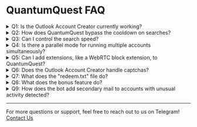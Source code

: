# QuantumQuest FAQ

<details>
<summary>Q1: Is the Outlook Account Creator currently working?</summary>

**A1:** The Outlook Account Creator feature is temporarily down for security reasons. We are working on it, and it will be available again soon.

</details>

<details>
<summary>Q2: How does QuantumQuest bypass the cooldown on searches?</summary>

**A2:** QuantumQuest checks if your account has a cooldown. If there isn’t one, it slows down the search speed, introduces intentional mistakes in search queries, clicks on search results, and scrolls through them. Additionally, it performs a random number of extra searches (between 2 to 6).

If your account does have a cooldown, the searches are split into rounds with a 15-minute interval between each. During this interval, the bot will handle other accounts and return to the original one after the cooldown period. This ensures no time is wasted.

</details>

<details>
<summary>Q3: Can I control the search speed?</summary>

**A3:** Yes, you can adjust the time interval between searches. Based on our experiments, a 7-second delay is recommended for optimal results.

</details>

<details>
<summary>Q4: Is there a parallel mode for running multiple accounts simultaneously?</summary>

**A4:** QuantumQuest does not have a built-in parallel mode due to the risk of account bans when running multiple accounts at once. However, you can run accounts in parallel by copying the bot’s folder, adding a new set of accounts, and running them separately. If you need assistance with this setup, we’re here to help.

</details>

<details>
<summary>Q5: Can I add extensions, like a WebRTC block extension, to QuantumQuest?</summary>

**A5:** Yes, QuantumQuest allows you to add browser extensions. Simply update your `settings.json` file with the extensions you want to include.

</details>

<details>
<summary>Q6: Does the Outlook Account Creator handle captchas?</summary>

**A6:** Yes, the Outlook Account Creator includes a captcha solver with approximately 70% accuracy.

</details>

<details>
<summary>Q7: What does the "redeem.txt" file do?</summary>

**A7:** The `redeem.txt` file lists accounts that have reached your specified "redeem goal points," which is set in the `settings.json` file. Once an account reaches the goal, the bot will stop farming that account so you can redeem safely. After redeeming, it's recommended to give that account a 3-day break and remove it from the list.

</details>

<details>
<summary>Q8: What does the bonus feature do?</summary>

**A8:** The bonus feature is designed to optimize the point accumulation process for fresh accounts. If your account was just added or created, and the bonus argument is included, the bot will:

- **Set an initial goal** of 200 points.
- **Perform Bing searches** for the first level, aiming for 10-50 points.
- **Complete the TakeLessons signup** task to earn 200 points (currently in beta, so your feedback would be valuable).
- **Skip the maps bonus task** as it has been taken down by Microsoft. The bot will automatically bypass this until the feature is restored.

This approach helps new accounts gain points quickly and efficiently.

</details>

<details>
<summary>Q9: How does the bot add secondary mail to accounts with unusual activity detected?</summary>

**A9:** If you have the `--secondary` option enabled, whenever the bot detects unusual activity on an account, it will add your given email as a secondary email using the "dot trick." This involves adding a dot at a random position in your email, making it appear as a different email address. The bot will then prompt you to enter the OTP in the terminal, so you'll need to keep an eye on the process while using the `--secondary` feature.

</details>

---

For more questions or support, feel free to reach out to us on Telegram! [Contact Us](https://t.me/QuantumLabs869_bot)
